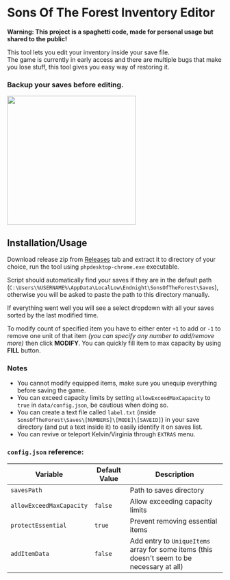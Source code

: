 # Sons Of The Forest Inventory Editor

**Warning: This project is a spaghetti code, made for personal usage but shared to the public!**

This tool lets you edit your inventory inside your save file.  
The game is currently in early access and there are multiple bugs that make you lose stuff, this tool gives you easy way of restoring it. 

### Backup your saves before editing.

<a href="https://i.imgur.com/ot0ABFN.png"><img src="https://i.imgur.com/ot0ABFN.png" height="300"></a>

## Installation/Usage

Download release zip from [Releases](https://github.com/jacklul/Sons-Of-The-Forest-Inventory-Editor/releases) tab and extract it to directory of your choice, run the tool using `phpdesktop-chrome.exe` executable.

Script should automatically find your saves if they are in the default path (`C:\Users\%USERNAME%\AppData\LocalLow\Endnight\SonsOfTheForest\Saves`), otherwise you will be asked to paste the path to this directory manually.

If everything went well you will see a select dropdown with all your saves sorted by the last modified time.

To modify count of specified item you have to either enter `+1` to add or `-1` to remove one unit of that item *(you can specify any number to add/remove more)* then click **MODIFY**. You can quickly fill item to max capacity by using **FILL** button.

### Notes

- You cannot modify equipped items, make sure you unequip everything before saving the game.
- You can exceed capacity limits by setting `allowExceedMaxCapacity` to `true` in `data/config.json`, be cautious when doing so.
- You can create a text file called `label.txt` (inside `SonsOfTheForest\Saves\[NUMBERS]\[MODE]\[SAVEID]`) in your save directory (and put a text inside it) to easily identify it on saves list.
- You can revive or teleport Kelvin/Virginia through `EXTRAS` menu.

### `config.json` reference:

| Variable | Default Value | Description |
| -- | -- | -- |
| `savesPath` | ` ` | Path to saves directory
| `allowExceedMaxCapacity` | `false` | Allow exceeding capacity limits
| `protectEssential` | `true` | Prevent removing essential items
| `addItemData` | `false` | Add entry to `UniqueItems` array for some items (this doesn't seem to be necessary at all)
